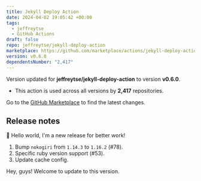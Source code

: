```yaml
---
title: Jekyll Deploy Action
date: 2024-04-02 19:05:42 +00:00
tags:
  - jeffreytse
  - GitHub Actions
draft: false
repo: jeffreytse/jekyll-deploy-action
marketplace: https://github.com/marketplace/actions/jekyll-deploy-action
version: v0.6.0
dependentsNumber: "2,417"
---
```



Version updated for **jeffreytse/jekyll-deploy-action** to version **v0.6.0**.
- This action is used across all versions by **2,417** repositories.

Go to the [GitHub Marketplace](https://github.com/marketplace/actions/jekyll-deploy-action) to find the latest changes.

## Release notes

🎉 Hello world, I'm a new release for better work!

1. Bump `nokogiri` from `1.14.3` to `1.16.2` (#78).
2. Specific ruby version support (#53).
3. Update cache config.

Hey, guys! Welcome to update to this version.
